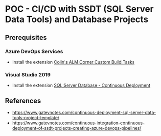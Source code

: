 # POC - CI/CD with SSDT (SQL Server Data Tools) and Database Projects

## Prerequisites

### Azure DevOps Services

- Install the extension [Colin's ALM Corner Custom Build Tasks](https://marketplace.visualstudio.com/items?itemName=colinsalmcorner.colinsalmcorner-buildtasks)

### Visual Studio 2019

- Install the extension [SQL Server Database - Continuous Deployment](https://marketplace.visualstudio.com/items?itemName=SolvSoftware.SSDT-Continuous-Deployment-Project-Template)

## References

- <https://www.gatevnotes.com/continuous-deployment-sql-server-data-tools-project-template/>
- <https://www.gatevnotes.com/continuous-integration-continuous-deployment-of-ssdt-projects-creating-azure-devops-pipelines/>